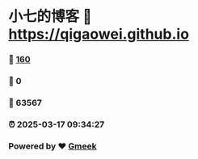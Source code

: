 # 小七的博客 :link: https://qigaowei.github.io 
### :page_facing_up: [160](https://qigaowei.github.io/tag.html) 
### :speech_balloon: 0 
### :hibiscus: 63567 
### :alarm_clock: 2025-03-17 09:34:27 
### Powered by :heart: [Gmeek](https://github.com/Meekdai/Gmeek)
